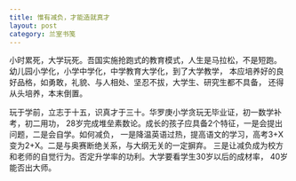 ```yaml
---
title: 惟有减负，才能造就真才
layout: post
category: 兰室书笺
---
```

小时累死，大学玩死。吾国实施抢跑式的教育模式，人生是马拉松，不是短跑。
幼儿园小学化，小学中学化，中学教育大学化，到了大学教学，
本应培养好的良好品格，如勇敢，礼貌、与人相处、坚忍不拔，大学生、研究生都不具备，
还得从头培养，本末倒置。

玩于学前，立志于十五，识真才于三十。华罗庚小学贪玩无毕业证，初一数学补考，初二用功，
28岁完成堆垒素数论。成长的孩子应具备2个特征，一是会提出问题，二是会自学。如何减负，
一是降温英语过热，提高语文的学习，高考3+X变为2+X。二是与奥赛断绝关系，与大纲无关的一定摒弃。
三是让减负成为校方和老师的自觉行为。否定升学率的功利。大学要看学生30岁以后的成材率，
40岁能否出大师。
